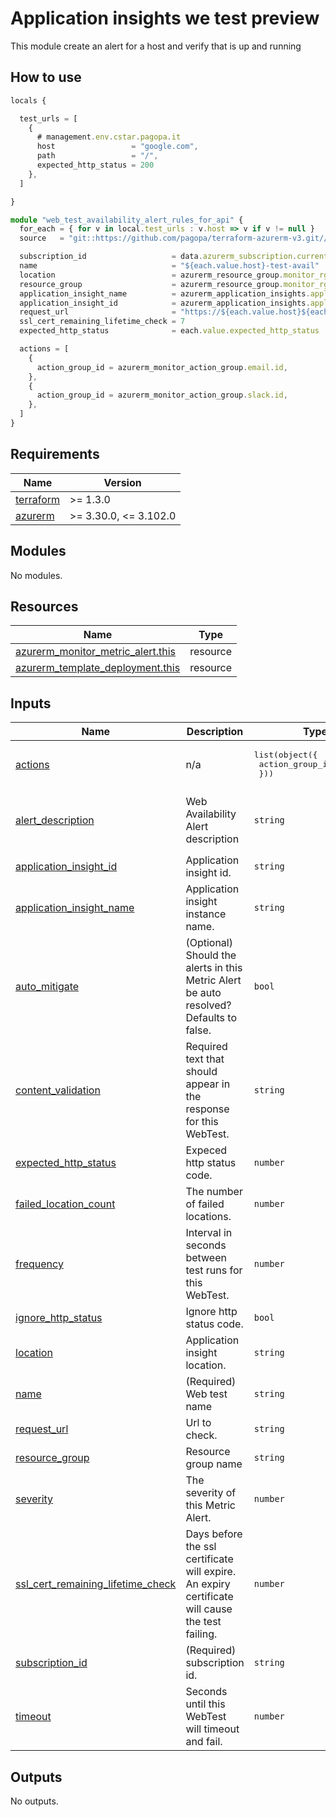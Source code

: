 # Application insights we test preview

This module create an alert for a host and verify that is up and running

## How to use

```ts
locals {

  test_urls = [
    {
      # management.env.cstar.pagopa.it
      host                 = "google.com",
      path                 = "/",
      expected_http_status = 200
    },
  ]

}

module "web_test_availability_alert_rules_for_api" {
  for_each = { for v in local.test_urls : v.host => v if v != null }
  source   = "git::https://github.com/pagopa/terraform-azurerm-v3.git//application_insights_web_test_preview?ref=v8.8.0"

  subscription_id                   = data.azurerm_subscription.current.subscription_id
  name                              = "${each.value.host}-test-avail"
  location                          = azurerm_resource_group.monitor_rg.location
  resource_group                    = azurerm_resource_group.monitor_rg.name
  application_insight_name          = azurerm_application_insights.application_insights.name
  application_insight_id            = azurerm_application_insights.application_insights.id
  request_url                       = "https://${each.value.host}${each.value.path}"
  ssl_cert_remaining_lifetime_check = 7
  expected_http_status              = each.value.expected_http_status

  actions = [
    {
      action_group_id = azurerm_monitor_action_group.email.id,
    },
    {
      action_group_id = azurerm_monitor_action_group.slack.id,
    },
  ]
}
```

<!-- markdownlint-disable -->
<!-- BEGINNING OF PRE-COMMIT-TERRAFORM DOCS HOOK -->
## Requirements

| Name | Version |
|------|---------|
| <a name="requirement_terraform"></a> [terraform](#requirement\_terraform) | >= 1.3.0 |
| <a name="requirement_azurerm"></a> [azurerm](#requirement\_azurerm) | >= 3.30.0, <= 3.102.0 |

## Modules

No modules.

## Resources

| Name | Type |
|------|------|
| [azurerm_monitor_metric_alert.this](https://registry.terraform.io/providers/hashicorp/azurerm/latest/docs/resources/monitor_metric_alert) | resource |
| [azurerm_template_deployment.this](https://registry.terraform.io/providers/hashicorp/azurerm/latest/docs/resources/template_deployment) | resource |

## Inputs

| Name | Description | Type | Default | Required |
|------|-------------|------|---------|:--------:|
| <a name="input_actions"></a> [actions](#input\_actions) | n/a | <pre>list(object({<br>    action_group_id = string<br>  }))</pre> | n/a | yes |
| <a name="input_alert_description"></a> [alert\_description](#input\_alert\_description) | Web Availability Alert description | `string` | `"Web availability check alert triggered when it fails."` | no |
| <a name="input_application_insight_id"></a> [application\_insight\_id](#input\_application\_insight\_id) | Application insight id. | `string` | n/a | yes |
| <a name="input_application_insight_name"></a> [application\_insight\_name](#input\_application\_insight\_name) | Application insight instance name. | `string` | n/a | yes |
| <a name="input_auto_mitigate"></a> [auto\_mitigate](#input\_auto\_mitigate) | (Optional) Should the alerts in this Metric Alert be auto resolved? Defaults to false. | `bool` | `false` | no |
| <a name="input_content_validation"></a> [content\_validation](#input\_content\_validation) | Required text that should appear in the response for this WebTest. | `string` | `"null"` | no |
| <a name="input_expected_http_status"></a> [expected\_http\_status](#input\_expected\_http\_status) | Expeced http status code. | `number` | `200` | no |
| <a name="input_failed_location_count"></a> [failed\_location\_count](#input\_failed\_location\_count) | The number of failed locations. | `number` | `1` | no |
| <a name="input_frequency"></a> [frequency](#input\_frequency) | Interval in seconds between test runs for this WebTest. | `number` | `300` | no |
| <a name="input_ignore_http_status"></a> [ignore\_http\_status](#input\_ignore\_http\_status) | Ignore http status code. | `bool` | `false` | no |
| <a name="input_location"></a> [location](#input\_location) | Application insight location. | `string` | n/a | yes |
| <a name="input_name"></a> [name](#input\_name) | (Required) Web test name | `string` | n/a | yes |
| <a name="input_request_url"></a> [request\_url](#input\_request\_url) | Url to check. | `string` | n/a | yes |
| <a name="input_resource_group"></a> [resource\_group](#input\_resource\_group) | Resource group name | `string` | n/a | yes |
| <a name="input_severity"></a> [severity](#input\_severity) | The severity of this Metric Alert. | `number` | `1` | no |
| <a name="input_ssl_cert_remaining_lifetime_check"></a> [ssl\_cert\_remaining\_lifetime\_check](#input\_ssl\_cert\_remaining\_lifetime\_check) | Days before the ssl certificate will expire. An expiry certificate will cause the test failing. | `number` | `7` | no |
| <a name="input_subscription_id"></a> [subscription\_id](#input\_subscription\_id) | (Required) subscription id. | `string` | n/a | yes |
| <a name="input_timeout"></a> [timeout](#input\_timeout) | Seconds until this WebTest will timeout and fail. | `number` | `30` | no |

## Outputs

No outputs.
<!-- END OF PRE-COMMIT-TERRAFORM DOCS HOOK -->
